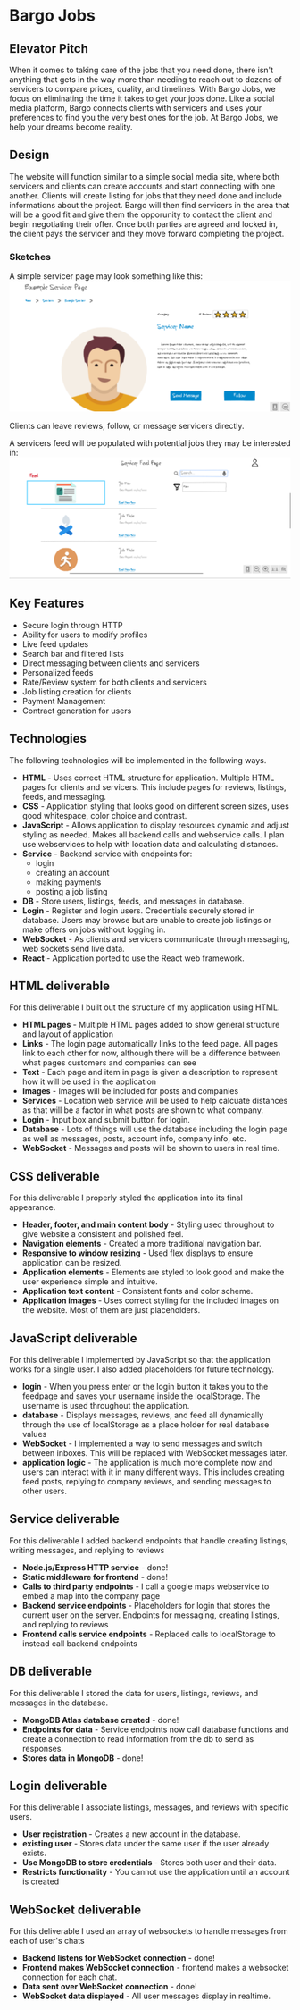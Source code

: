 # Bargo Jobs

## Elevator Pitch
When it comes to taking care of the jobs that you need done, there isn't anything that gets in the way more than needing to reach out to dozens of servicers to compare prices, quality, and timelines. With Bargo Jobs, we focus on eliminating the time it takes to get your jobs done. Like a social media platform, Bargo connects clients with servicers and uses your preferences to find you the very best ones for the job. At Bargo Jobs, we help your dreams become reality.

## Design
The website will function similar to a simple social media site, where both servicers and clients can create accounts and start connecting with one another. Clients will create listing for jobs that they need done and include informations about the project. Bargo will then find servicers in the area that will be a good fit and give them the opporunity to contact the client and begin negotiating their offer. Once both parties are agreed and locked in, the client pays the servicer and they move forward completing the project. 

### Sketches
A simple servicer page may look something like this:
![Servicer Page](images/servicerPage.png)

Clients can leave reviews, follow, or message servicers directly. 

A servicers feed will be populated with potential jobs they may be interested in:
![Servicer Feed](images/servicerFeed.png)


## Key Features
* Secure login through HTTP
* Ability for users to modify profiles
* Live feed updates
* Search bar and filtered lists
* Direct messaging between clients and servicers
* Personalized feeds
* Rate/Review system for both clients and servicers
* Job listing creation for clients
* Payment Management
* Contract generation for users

## Technologies
The following technologies will be implemented in the following ways.

- **HTML** - Uses correct HTML structure for application. Multiple HTML pages for clients and servicers. This include pages for reviews, listings, feeds, and messaging.
- **CSS** - Application styling that looks good on different screen sizes, uses good whitespace, color choice and contrast.
- **JavaScript** - Allows application to display resources dynamic and adjust styling as needed. Makes all backend calls and webservice calls. I plan use webservices to help with location data and calculating distances.
- **Service** - Backend service with endpoints for:
  - login
  - creating an account
  - making payments
  - posting a job listing
- **DB** - Store users, listings, feeds, and messages in database.
- **Login** - Register and login users. Credentials securely stored in database. Users may browse but are unable to create job listings or make offers on jobs without logging in.
- **WebSocket** - As clients and servicers communicate through messaging, web sockets send live data.
- **React** - Application ported to use the React web framework.

## HTML deliverable

For this deliverable I built out the structure of my application using HTML.

- **HTML pages** - Multiple HTML pages added to show general structure and layout of application
- **Links** - The login page automatically links to the feed page. All pages link to each other for now, although
there will be a difference between what pages customers and companies can see
- **Text** - Each page and item in page is given a description to represent how it will be used in the application
- **Images** - Images will be included for posts and companies
- **Services** - Location web service will be used to help calcuate distances as that will be a factor in what posts are shown to what company.
- **Login** - Input box and submit button for login.
- **Database** - Lots of things will use the database including the login page as well as messages, posts, account info, company info, etc.
- **WebSocket** - Messages and posts will be shown to users in real time.

## CSS deliverable

For this deliverable I properly styled the application into its final appearance.

- **Header, footer, and main content body** - Styling used throughout to give website a consistent and polished feel. 
- **Navigation elements** - Created a more traditional navigation bar.
- **Responsive to window resizing** - Used flex displays to ensure application can be resized.
- **Application elements** - Elements are styled to look good and make the user experience simple and intuitive.
- **Application text content** - Consistent fonts and color scheme.
- **Application images** - Uses correct styling for the included images on the website. Most of them are just placeholders.


## JavaScript deliverable

For this deliverable I implemented by JavaScript so that the application works for a single user. I also added placeholders for future technology.

- **login** - When you press enter or the login button it takes you to the feedpage and saves your username inside the localStorage. The username is used throughout the application.
- **database** - Displays messages, reviews, and feed all dynamically through the use of localStorage as a place holder for real database values
- **WebSocket** - I implemented a way to send messages and switch between inboxes. This will be replaced with WebSocket messages later.
- **application logic** - The application is much more complete now and users can interact with it in many different ways. This includes creating feed posts, replying to company reviews, and sending messages to other users.

## Service deliverable

For this deliverable I added backend endpoints that handle creating listings, writing messages, and replying to reviews

- **Node.js/Express HTTP service** - done!
- **Static middleware for frontend** - done!
- **Calls to third party endpoints** - I call a google maps webservice to embed a map into the company page
- **Backend service endpoints** - Placeholders for login that stores the current user on the server. Endpoints for messaging, creating listings, and replying to reviews
- **Frontend calls service endpoints** - Replaced calls to localStorage to instead call backend endpoints

## DB deliverable

For this deliverable I stored the data for users, listings, reviews, and messages in the database.

- **MongoDB Atlas database created** - done!
- **Endpoints for data** - Service endpoints now call database functions and create a connection to read information from the db to send as responses.
- **Stores data in MongoDB** - done!

## Login deliverable

For this deliverable I associate listings, messages, and reviews with specific users.

- **User registration** - Creates a new account in the database.
- **existing user** - Stores data under the same user if the user already exists.
- **Use MongoDB to store credentials** - Stores both user and their data.
- **Restricts functionality** - You cannot use the application until an account is created

## WebSocket deliverable

For this deliverable I used an array of websockets to handle messages from each of user's chats

- **Backend listens for WebSocket connection** - done!
- **Frontend makes WebSocket connection** - frontend makes a websocket connection for each chat.
- **Data sent over WebSocket connection** - done!
- **WebSocket data displayed** - All user messages display in realtime.